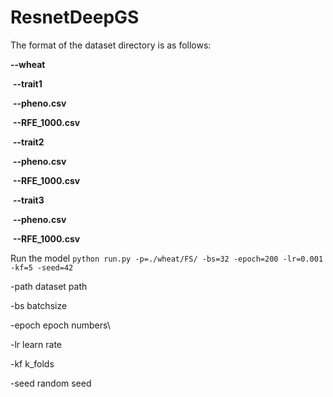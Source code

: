 # ResnetDeepGS
The format of the dataset directory is as follows:

**--wheat**

​		**--trait1**

​				**--pheno.csv**

​				**--RFE_1000.csv**

​		**--trait2**

​				**--pheno.csv**

​				**--RFE_1000.csv**

​		**--trait3**

​				**--pheno.csv**

​				**--RFE_1000.csv**

Run the model
`python run.py -p=./wheat/FS/ -bs=32 -epoch=200 -lr=0.001 -kf=5 -seed=42`

-path	dataset path

-bs	batchsize

-epoch	epoch numbers\

-lr	learn rate

-kf	k_folds

-seed	random seed


